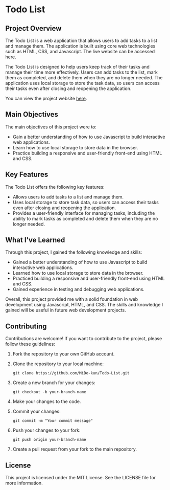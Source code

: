 # Todo List

## Project Overview

The Todo List is a web application that allows users to add tasks to a list and manage them. The application is built using core web technologies such as HTML, CSS, and Javascript. The live website can be accessed here.

The Todo List is designed to help users keep track of their tasks and manage their time more effectively. Users can add tasks to the list, mark them as completed, and delete them when they are no longer needed. The application uses local storage to store the task data, so users can access their tasks even after closing and reopening the application.

You can view the project website [here](https://mido-kun.github.io/Todo-List/).

## Main Objectives

The main objectives of this project were to:

- Gain a better understanding of how to use Javascript to build interactive web applications.
- Learn how to use local storage to store data in the browser.
- Practice building a responsive and user-friendly front-end using HTML and CSS.

## Key Features

The Todo List offers the following key features:

- Allows users to add tasks to a list and manage them.
- Uses local storage to store task data, so users can access their tasks even after closing and reopening the application.
- Provides a user-friendly interface for managing tasks, including the ability to mark tasks as completed and delete them when they are no longer needed.

## What I've Learned

Through this project, I gained the following knowledge and skills:

- Gained a better understanding of how to use Javascript to build interactive web applications.
- Learned how to use local storage to store data in the browser.
- Practiced building a responsive and user-friendly front-end using HTML and CSS.
- Gained experience in testing and debugging web applications.

Overall, this project provided me with a solid foundation in web development using Javascript, HTML, and CSS. The skills and knowledge I gained will be useful in future web development projects.

## Contributing

Contributions are welcome! If you want to contribute to the project, please follow these guidelines:

1. Fork the repository to your own GitHub account.

2. Clone the repository to your local machine:

   `git clone https://github.com/MiDo-kun/Todo-List.git`

3. Create a new branch for your changes:

   `git checkout -b your-branch-name`

4. Make your changes to the code.

5. Commit your changes:

   `git commit -m "Your commit message"`

6. Push your changes to your fork:

   `git push origin your-branch-name`

7. Create a pull request from your fork to the main repository.

## License

This project is licensed under the MIT License. See the LICENSE file for more information.
